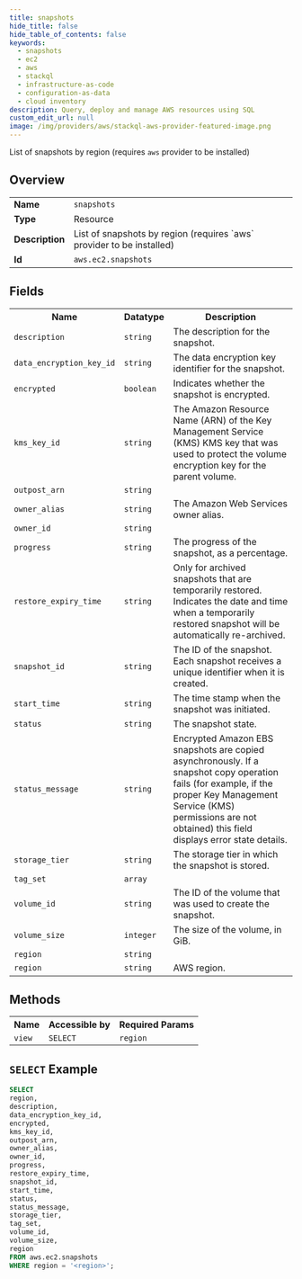 ```yaml
---
title: snapshots
hide_title: false
hide_table_of_contents: false
keywords:
  - snapshots
  - ec2
  - aws
  - stackql
  - infrastructure-as-code
  - configuration-as-data
  - cloud inventory
description: Query, deploy and manage AWS resources using SQL
custom_edit_url: null
image: /img/providers/aws/stackql-aws-provider-featured-image.png
---
```

List of snapshots by region (requires `aws` provider to be installed)

## Overview
<table><tbody>
<tr><td><b>Name</b></td><td><code>snapshots</code></td></tr>
<tr><td><b>Type</b></td><td>Resource</td></tr>
<tr><td><b>Description</b></td><td>List of snapshots by region (requires `aws` provider to be installed)</td></tr>
<tr><td><b>Id</b></td><td><code>aws.ec2.snapshots</code></td></tr>
</tbody></table>

## Fields
<table><tbody>
<tr><th>Name</th><th>Datatype</th><th>Description</th></tr>
<tr><td><code>description</code></td><td><code>string</code></td><td>The description for the snapshot.</td></tr>
<tr><td><code>data_encryption_key_id</code></td><td><code>string</code></td><td>The data encryption key identifier for the snapshot.</td></tr>
<tr><td><code>encrypted</code></td><td><code>boolean</code></td><td>Indicates whether the snapshot is encrypted.</td></tr>
<tr><td><code>kms_key_id</code></td><td><code>string</code></td><td>The Amazon Resource Name (ARN) of the Key Management Service (KMS) KMS key that was used to protect the volume encryption key for the parent volume.</td></tr>
<tr><td><code>outpost_arn</code></td><td><code>string</code></td><td></td></tr>
<tr><td><code>owner_alias</code></td><td><code>string</code></td><td>The Amazon Web Services owner alias.</td></tr>
<tr><td><code>owner_id</code></td><td><code>string</code></td><td></td></tr>
<tr><td><code>progress</code></td><td><code>string</code></td><td>The progress of the snapshot, as a percentage.</td></tr>
<tr><td><code>restore_expiry_time</code></td><td><code>string</code></td><td>Only for archived snapshots that are temporarily restored. Indicates the date and time when a temporarily restored snapshot will be automatically re-archived.</td></tr>
<tr><td><code>snapshot_id</code></td><td><code>string</code></td><td>The ID of the snapshot. Each snapshot receives a unique identifier when it is created.</td></tr>
<tr><td><code>start_time</code></td><td><code>string</code></td><td>The time stamp when the snapshot was initiated.</td></tr>
<tr><td><code>status</code></td><td><code>string</code></td><td>The snapshot state.</td></tr>
<tr><td><code>status_message</code></td><td><code>string</code></td><td>Encrypted Amazon EBS snapshots are copied asynchronously. If a snapshot copy operation fails (for example, if the proper Key Management Service (KMS) permissions are not obtained) this field displays error state details.</td></tr>
<tr><td><code>storage_tier</code></td><td><code>string</code></td><td>The storage tier in which the snapshot is stored.</td></tr>
<tr><td><code>tag_set</code></td><td><code>array</code></td><td></td></tr>
<tr><td><code>volume_id</code></td><td><code>string</code></td><td>The ID of the volume that was used to create the snapshot.</td></tr>
<tr><td><code>volume_size</code></td><td><code>integer</code></td><td>The size of the volume, in GiB.</td></tr>
<tr><td><code>region</code></td><td><code>string</code></td><td></td></tr>
<tr><td><code>region</code></td><td><code>string</code></td><td>AWS region.</td></tr>

</tbody></table>

## Methods

<table><tbody>
  <tr>
    <th>Name</th>
    <th>Accessible by</th>
    <th>Required Params</th>
  </tr>
  <tr>
    <td><code>view</code></td>
    <td><code>SELECT</code></td>
    <td><code>region</code></td>
  </tr>
</tbody></table>

## `SELECT` Example
```sql
SELECT
region,
description,
data_encryption_key_id,
encrypted,
kms_key_id,
outpost_arn,
owner_alias,
owner_id,
progress,
restore_expiry_time,
snapshot_id,
start_time,
status,
status_message,
storage_tier,
tag_set,
volume_id,
volume_size,
region
FROM aws.ec2.snapshots
WHERE region = '<region>';
```




